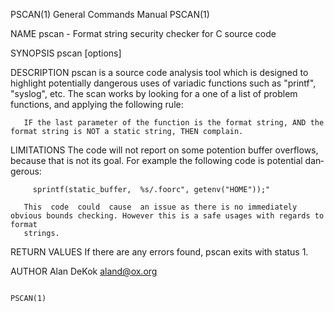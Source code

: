 PSCAN(1)                                                      General Commands Manual                                                     PSCAN(1)

NAME
       pscan - Format string security checker for C source code

SYNOPSIS
       pscan [options]

DESCRIPTION
       pscan  is  a  source  code  analysis tool which is designed to highlight potentially dangerous uses of variadic functions such as "printf",
       "syslog", etc.  The scan works by looking for a one of a list of problem functions, and applying the following rule:

       IF the last parameter of the function is the format string, AND the format string is NOT a static string, THEN complain.

LIMITATIONS
       The code will not report on some potention buffer overflows, because that is not its goal. For example the following code is potential dan‐
       gerous:

         sprintf(static_buffer,  %s/.foorc", getenv("HOME"));"

       This  code  could  cause  an issue as there is no immediately obvious bounds checking. However this is a safe usages with regards to format
       strings.

RETURN VALUES
       If there are any errors found, pscan exits with status 1.

AUTHOR
       Alan DeKok <aland@ox.org>

                                                                                                                                          PSCAN(1)

